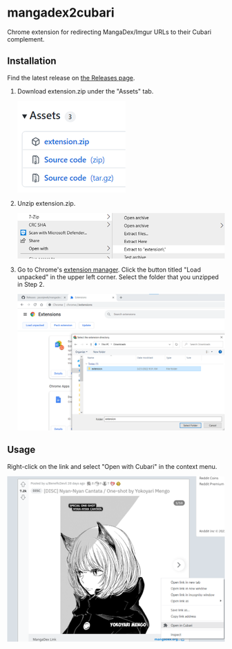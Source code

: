 # mangadex2cubari

Chrome extension for redirecting MangaDex/Imgur URLs to their Cubari complement.

## Installation

Find the latest release on [the Releases page](https://github.com/jasonjewik/mangadex2cubari/releases).

1. Download extension.zip under the "Assets" tab.

   <img src="images/assets.png">

2. Unzip extension.zip.

   <img src="images/unzip.png">

3. Go to Chrome's [extension manager](chrome://extensions). Click the button titled "Load unpacked" in the upper left corner. Select the folder that you unzipped in Step 2.

   <img src="images/load.png">

## Usage

Right-click on the link and select "Open with Cubari" in the context menu.

<img src="images/example.png" width="800px">
